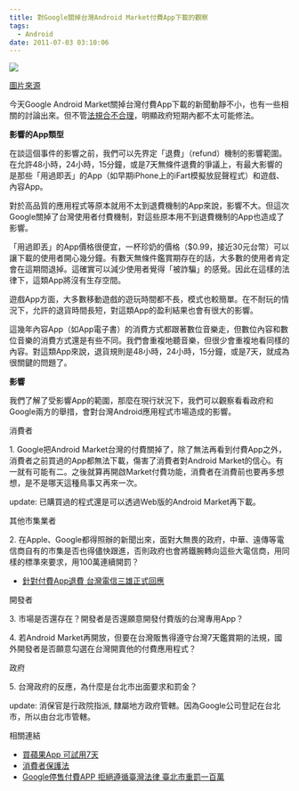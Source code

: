 ```yaml
---
title: 對Google關掉台灣Android Market付費App下載的觀察
tags:
  - Android
date: 2011-07-03 03:10:06
---
```


[![](http://3.bp.blogspot.com/-CDc8XsUKuk4/Tg_dVlGj1TI/AAAAAAAAB6A/j6NixnqDa8k/s1600/Ice-Cream-Sandwich-Yum-300x225.jpg)](http://3.bp.blogspot.com/-CDc8XsUKuk4/Tg_dVlGj1TI/AAAAAAAAB6A/j6NixnqDa8k/s1600/Ice-Cream-Sandwich-Yum-300x225.jpg)

[圖片來源](http://www.abetterbagofgroceries.com/tag/ice-cream-sandwiches/)

今天Google Android Market關掉台灣付費App下載的新聞動靜不小，也有一些相關的討論出來。但不管[法規合不合理](http://ysl-paradise.blogspot.com/2011/06/app.html)，明顯政府短期內都不太可能修法。

**影響的App類型**

在談這個事件的影響之前，我們可以先界定「退費」（refund）機制的影響範圍。在允許48小時，24小時，15分鐘，或是7天無條件退費的爭議上，有最大影響的是那些「用過即丟」的App（如早期iPhone上的iFart模擬放屁聲程式）和遊戲、內容App。

對於高品質的應用程式等原本就用不太到退費機制的App來說，影響不大。但這次Google關掉了台灣使用者付費機制，對這些原本用不到退費機制的App也造成了影響。

「用過即丟」的App價格很便宜，一杯珍奶的價格（$0.99，接近30元台幣）可以讓下載的使用者開心幾分鐘。有數天無條件鑑賞期存在的話，大多數的使用者肯定會在這期間退掉。這確實可以減少使用者覺得「被詐騙」的感覺。因此在這樣的法律下，這類App將沒有生存空間。

遊戲App方面，大多數移動遊戲的遊玩時間都不長，模式也較簡單。在不耐玩的情況下，允許的退貨時間長短，對這類App的盈利結果也會有很大的影響。

這幾年內容App（如App電子書）的消費方式都跟著數位音樂走，但數位內容和數位音樂的消費方式還是有些不同。我們會重複地聽音樂，但很少會重複地看同樣的內容。對這類App來說，退貨規則是48小時，24小時，15分鐘，或是7天，就成為很關鍵的問題了。

**影響**

我們了解了受影響App的範圍，那麼在現行狀況下，我們可以觀察看看政府和Google兩方的舉措，會對台灣Android應用程式市場造成的影響。

消費者

1\. Google把Android Market台灣的付費關掉了，除了無法再看到付費App之外，消費者之前買過的App都無法下載，傷害了消費者對Android Market的信心。有一就有可能有二。之後就算再開啟Market付費功能，消費者在消費前也要再多想想，是不是哪天這種鳥事又再來一次。

update: 已購買過的程式還是可以透過Web版的Android Market再下載。

其他市集業者

2\. 在Apple、Google都得照辦的新聞出來，面對大無畏的政府，中華、遠傳等電信商自有的市集是否也得儘快跟進，否則政府也會將鐵腕轉向這些大電信商，用同樣的標準來要求，用100萬連續開罰？

*   [針對付費App退費 台灣電信三雄正式回應](http://mag.udn.com/mag/digital/storypage.jsp?f_ART_ID=327164)

開發者

3\. 市場是否還存在？開發者是否還願意開發付費版的台灣專用App？

4\. 若Android Market再開放，但要在台灣販售得遵守台灣7天鑑賞期的法規，國外開發者是否願意勾選在台灣開賣他的付費應用程式？

政府

5\. 台灣政府的反應，為什麼是台北市出面要求和罰金？

update:&nbsp;消保官是行政院指派, 隸屬地方政府管轄。因為Google公司登記在台北市，所以由台北市管轄。

相關連結

*   [買蘋果App 可試用7天](http://mag.udn.com/mag/digital/storypage.jsp?f_MAIN_ID=323&amp;f_SUB_ID=2952&amp;f_ART_ID=326777)
*   [消費者保護法](http://www.cpc.gov.tw/knowledgebase_query/ShowCategoryTree_Query_390.asp?SpecialID=416)
*   [Google停售付費APP 拒絕遵循臺灣法律 臺北市重罰一百萬](http://news.pchome.com.tw/public/taipei/20110627/index-13091040001792112601.html)
